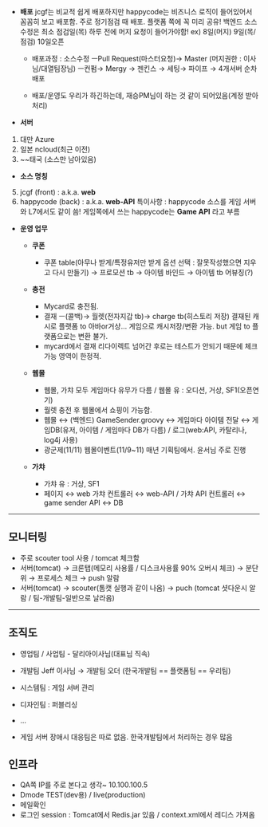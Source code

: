 

- **배포**
	jcgf는 비교적 쉽게 배포하지만 happycode는 비즈니스 로직이 들어있어서 꼼꼼히 보고 배포함. 주로 정기점검 때 배포. 플랫폼 쪽에 꼭 미리 공유!
	백엔드 소스 수정은 최소 점검일(목) 하루 전에 머지 요청이 들어가야함!
	ex) 8일(머지) 9일(목/점검) 10일오픈
	
	- 배포과정 : 소스수정 ㅡPull Request(마스터요청)→ Master (머지권한 : 이사님/대열팀장님) ㅡ컨펌→ Mergy → 젠킨스 → 세팅→ 파이프 → 4개서버 순차배포
	
	- 배포/운영도 우리가 하긴하는데, 재승PM님이 하는 것 같이 되어있음(계정 받아 처리)


- **서버**
1) 대만 Azure
2) 일본 ncloud(최근 이전)
3) ~~태국 (소스만 남아있음)


- **소스 명칭**
5) jcgf (front) : a.k.a. **web** 
6) happycode (back) : a.k.a. **web-API**
	특이사항 : happycode 소스를 게임 서버와 L7에서도 같이 씀!
			게임쪽에서 쓰는 happycode는 **Game API** 라고 부름


- **운영 업무**
	- **쿠폰**
		- 쿠폰 table(아무나 받게/특정유저만 받게 옵션 선택 : 잘못작성했으면 지우고 다시 만들기) → 프로모션 tb → 아이템 바인드 → 아이템 tb
		어뷰징(?)
	
	- **충전**
		- Mycard로 충전됨.
		- 결재 ㅡ(콜백)→ 월렛(전자지갑 tb)→ charge tb(히스토리 저장)
		 결재된 캐시로 플랫폼 to 아바or거상... 게임으로 캐시저장/변환 가능. but 게임 to 플랫폼으로는 변환 불가.
		- mycard에서 결재 리다이렉트 넘어간 후로는 테스트가 안되기 때문에 체크가능 영역이 한정적.
	 
	- **웹몰**
		- 웹몰, 가챠 모두 게임마다 유무가 다름 / 웹몰 유 : 오디션, 거상, SF1(오픈연기)
		- 월렛 충전 후 웹몰에서 쇼핑이 가능함.
		- 웹몰 ↔ (백엔드) GameSender.groovy ↔ 게임마다 아이템 전달 ↔ 게임DB(유저, 아이템 / 게임마다 DB가 다름) / 로그(web:API, 카탈리나, log4j 사용)
		- 광군제(11/11) 웹몰이벤트(11/9~11) 매년 기획팀에서. 윤서님 주로 진행
	
	- **가챠**
		- 가챠 유 : 거상, SF1
		- 페이지 ↔ web 가챠 컨트롤러 ↔ web-API / 가챠 API 컨트롤러 ↔ game sender API ↔ DB



***

## 모니터링

- 주로 scouter tool 사용 / tomcat 체크함
-  서버(tomcat) → 크론탭(메모리 사용률 / 디스크사용률 90% 오버시 체크) → 분단위 → 프로세스 체크 → push 알람
- 서버(tomcat) → scouter(톰캣 실행과 같이 나옴) → puch (tomcat 셧다운시 알람 / 팀-개발팀-일반으로 날라옴)


---


## 조직도

- 영업팀 / 사업팀 - 달리아이사님(대표님 직속)
- 개발팀 Jeff 이사님 → 개발팀 오더 (한국개발팀 == 플랫폼팀 == 우리팀)
- 시스템팀 : 게임 서버 관리
- 디자인팀 : 퍼블리싱
- ...

- 게임 서버 장애시 대응팀은 따로 없음. 한국개발팀에서 처리하는 경우 많음



## 인프라

- QA쪽 IP를 주로 본다고 생각~ 10.100.100.5
- Dmode TEST(dev용) / live(production)
- 메일확인
- 로그인 session : Tomcat에서 Redis.jar 있음 / context.xml에서 레디스 가져옴